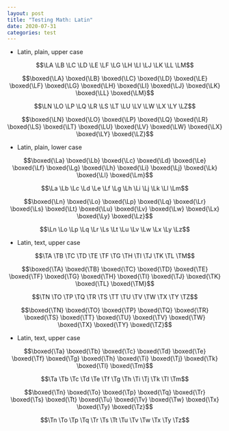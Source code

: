 ```yaml
---
layout: post
title: "Testing Math: Latin"
date: 2020-07-31
categories: test
---
```


- Latin, plain, upper case

$$\LA \LB \LC \LD \LE \LF \LG \LH \LI \LJ \LK \LL \LM$$

$$\boxed{\LA} \boxed{\LB} \boxed{\LC} \boxed{\LD} \boxed{\LE} \boxed{\LF} \boxed{\LG} \boxed{\LH} \boxed{\LI} \boxed{\LJ} \boxed{\LK} \boxed{\LL} \boxed{\LM}$$

$$\LN \LO \LP \LQ \LR \LS \LT \LU \LV \LW \LX \LY \LZ$$

$$\boxed{\LN} \boxed{\LO} \boxed{\LP} \boxed{\LQ} \boxed{\LR} \boxed{\LS} \boxed{\LT} \boxed{\LU} \boxed{\LV} \boxed{\LW} \boxed{\LX} \boxed{\LY} \boxed{\LZ}$$

- Latin, plain, lower case

$$\boxed{\La} \boxed{\Lb} \boxed{\Lc} \boxed{\Ld} \boxed{\Le} \boxed{\Lf} \boxed{\Lg} \boxed{\Lh} \boxed{\Li} \boxed{\Lj} \boxed{\Lk} \boxed{\Ll} \boxed{\Lm}$$

$$\La \Lb \Lc \Ld \Le \Lf \Lg \Lh \Li \Lj \Lk \Ll \Lm$$

$$\boxed{\Ln} \boxed{\Lo} \boxed{\Lp} \boxed{\Lq} \boxed{\Lr} \boxed{\Ls} \boxed{\Lt} \boxed{\Lu} \boxed{\Lv} \boxed{\Lw} \boxed{\Lx} \boxed{\Ly} \boxed{\Lz}$$

$$\Ln \Lo \Lp \Lq \Lr \Ls \Lt \Lu \Lv \Lw \Lx \Ly \Lz$$

- Latin, text, upper case

$$\TA \TB \TC \TD \TE \TF \TG \TH \TI \TJ \TK \TL \TM$$

$$\boxed{\TA} \boxed{\TB} \boxed{\TC} \boxed{\TD} \boxed{\TE} \boxed{\TF} \boxed{\TG} \boxed{\TH} \boxed{\TI} \boxed{\TJ} \boxed{\TK} \boxed{\TL} \boxed{\TM}$$

$$\TN \TO \TP \TQ \TR \TS \TT \TU \TV \TW \TX \TY \TZ$$

$$\boxed{\TN} \boxed{\TO} \boxed{\TP} \boxed{\TQ} \boxed{\TR} \boxed{\TS} \boxed{\TT} \boxed{\TU} \boxed{\TV} \boxed{\TW} \boxed{\TX} \boxed{\TY} \boxed{\TZ}$$

- Latin, text, upper case

$$\boxed{\Ta} \boxed{\Tb} \boxed{\Tc} \boxed{\Td} \boxed{\Te} \boxed{\Tf} \boxed{\Tg} \boxed{\Th} \boxed{\Ti} \boxed{\Tj} \boxed{\Tk} \boxed{\Tl} \boxed{\Tm}$$

$$\Ta \Tb \Tc \Td \Te \Tf \Tg \Th \Ti \Tj \Tk \Tl \Tm$$

$$\boxed{\Tn} \boxed{\To} \boxed{\Tp} \boxed{\Tq} \boxed{\Tr} \boxed{\Ts} \boxed{\Tt} \boxed{\Tu} \boxed{\Tv} \boxed{\Tw} \boxed{\Tx} \boxed{\Ty} \boxed{\Tz}$$

$$\Tn \To \Tp \Tq \Tr \Ts \Tt \Tu \Tv \Tw \Tx \Ty \Tz$$

